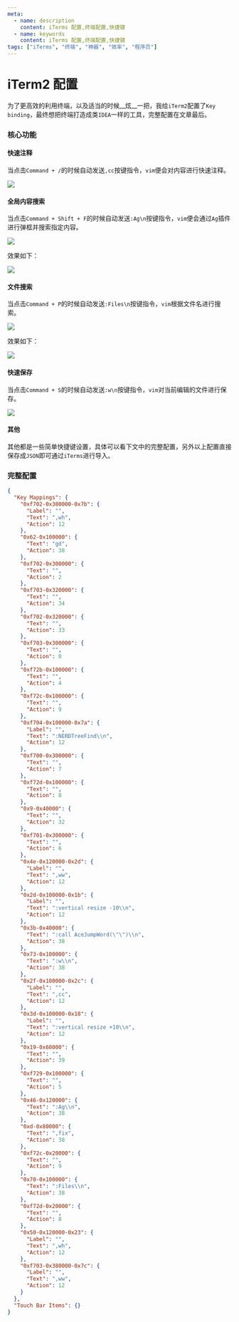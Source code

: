 ```yaml
---
meta:
  - name: description
    content: iTerms 配置,终端配置,快捷键
  - name: keywords
    content: iTerms 配置,终端配置,快捷键
tags: ["iTerms", "终端", "神器", "效率", "程序员"]
---
```


# iTerm2 配置

为了更高效的利用终端，以及适当的时候__炫__一把，我给`iTerm2`配置了`Key binding`，最终想把终端打造成类`IDEA`一样的工具，完整配置在文章最后。

### 核心功能

#### 快速注释

当点击`Command + /`的时候自动发送`,cc`按键指令，`vim`便会对内容进行快速注释。

![](https://1.z.wiki/autoupload/2022-08-16/e1d296d06b4649af85b561320906ebda.image.png)

#### 全局内容搜索

当点击`Command + Shift + F`的时候自动发送`:Ag\n`按键指令，`vim`便会通过`Ag`插件进行弹框并搜索指定内容。

![](https://3.z.wiki/autoupload/2022-08-16/9f8fc6aadb1647e5b403f56d83be806c.image.png)

效果如下：

![](https://9.z.wiki/autoupload/2022-08-16/7ba175e0686e4b7fa9cc4b98fee04631.findcntent.gif)

#### 文件搜索

当点击`Command + P`的时候自动发送`:Files\n`按键指令，`vim`根据文件名进行搜索。

![](https://5.z.wiki/autoupload/2022-08-16/ff50fb4486b64bf58f84bc49ea66acf2.image.png)


效果如下：

![](https://6.z.wiki/autoupload/2022-08-16/ba80163df6a74a268160b922e5d971a2.files.gif)

#### 快速保存

当点击`Command + S`的时候自动发送`:w\n`按键指令，`vim`对当前编辑的文件进行保存。

![](https://7.z.wiki/autoupload/2022-08-16/4e92304b1acc4a61939d611c95625545.image.png)

#### 其他

其他都是一些简单快捷键设置，具体可以看下文中的完整配置，另外以上配置直接保存成`JSON`即可通过`iTerms`进行导入。

### 完整配置


```json
{
  "Key Mappings": {
    "0xf702-0x380000-0x7b": {
      "Label": "",
      "Text": ",wh",
      "Action": 12
    },
    "0x62-0x100000": {
      "Text": "gd",
      "Action": 38
    },
    "0xf702-0x300000": {
      "Text": "",
      "Action": 2
    },
    "0xf703-0x320000": {
      "Text": "",
      "Action": 34
    },
    "0xf702-0x320000": {
      "Text": "",
      "Action": 33
    },
    "0xf703-0x300000": {
      "Text": "",
      "Action": 0
    },
    "0xf72b-0x100000": {
      "Text": "",
      "Action": 4
    },
    "0xf72c-0x100000": {
      "Text": "",
      "Action": 9
    },
    "0xf704-0x100000-0x7a": {
      "Label": "",
      "Text": ":NERDTreeFind\\n",
      "Action": 12
    },
    "0xf700-0x300000": {
      "Text": "",
      "Action": 7
    },
    "0xf72d-0x100000": {
      "Text": "",
      "Action": 8
    },
    "0x9-0x40000": {
      "Text": "",
      "Action": 32
    },
    "0xf701-0x300000": {
      "Text": "",
      "Action": 6
    },
    "0x4e-0x120000-0x2d": {
      "Label": "",
      "Text": ",ww",
      "Action": 12
    },
    "0x2d-0x100000-0x1b": {
      "Label": "",
      "Text": ":vertical resize -10\\n",
      "Action": 12
    },
    "0x3b-0x40000": {
      "Text": ":call AceJumpWord(\"\")\\n",
      "Action": 38
    },
    "0x73-0x100000": {
      "Text": ":w\\n",
      "Action": 38
    },
    "0x2f-0x100000-0x2c": {
      "Label": "",
      "Text": ",cc",
      "Action": 12
    },
    "0x3d-0x100000-0x18": {
      "Label": "",
      "Text": ":vertical resize +10\\n",
      "Action": 12
    },
    "0x19-0x60000": {
      "Text": "",
      "Action": 39
    },
    "0xf729-0x100000": {
      "Text": "",
      "Action": 5
    },
    "0x46-0x120000": {
      "Text": ":Ag\\n",
      "Action": 38
    },
    "0xd-0x80000": {
      "Text": ",fix",
      "Action": 38
    },
    "0xf72c-0x20000": {
      "Text": "",
      "Action": 9
    },
    "0x70-0x100000": {
      "Text": ":Files\\n",
      "Action": 38
    },
    "0xf72d-0x20000": {
      "Text": "",
      "Action": 8
    },
    "0x50-0x120000-0x23": {
      "Label": "",
      "Text": ",wh",
      "Action": 12
    },
    "0xf703-0x380000-0x7c": {
      "Label": "",
      "Text": ",ww",
      "Action": 12
    }
  },
  "Touch Bar Items": {}
}
```